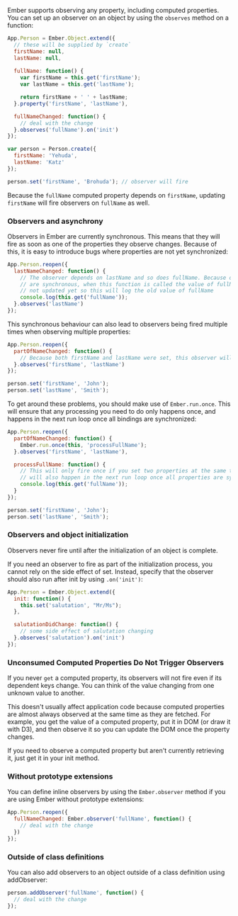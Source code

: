 Ember supports observing any property, including computed properties.
You can set up an observer on an object by using the `observes`
method on a function:

```javascript
App.Person = Ember.Object.extend({
  // these will be supplied by `create`
  firstName: null,
  lastName: null,
  
  fullName: function() {
    var firstName = this.get('firstName');
    var lastName = this.get('lastName');

    return firstName + ' ' + lastName;
  }.property('firstName', 'lastName'),

  fullNameChanged: function() {
    // deal with the change
  }.observes('fullName').on('init')
});

var person = Person.create({
  firstName: 'Yehuda',
  lastName: 'Katz'
});

person.set('firstName', 'Brohuda'); // observer will fire
```

Because the `fullName` computed property depends on `firstName`,
updating `firstName` will fire observers on `fullName` as well.


### Observers and asynchrony

Observers in Ember are currently synchronous. This means that they will fire
as soon as one of the properties they observe changes. Because of this, it
is easy to introduce bugs where properties are not yet synchronized:

```javascript
App.Person.reopen({
  lastNameChanged: function() {
    // The observer depends on lastName and so does fullName. Because observers
    // are synchronous, when this function is called the value of fullName is
    // not updated yet so this will log the old value of fullName
    console.log(this.get('fullName'));
  }.observes('lastName')
});
```

This synchronous behaviour can also lead to observers being fired multiple
times when observing multiple properties:

```javascript
App.Person.reopen({
  partOfNameChanged: function() {
    // Because both firstName and lastName were set, this observer will fire twice.
  }.observes('firstName', 'lastName')
});

person.set('firstName', 'John');
person.set('lastName', 'Smith');
```

To get around these problems, you should make use of `Ember.run.once`. This will
ensure that any processing you need to do only happens once, and happens in the
next run loop once all bindings are synchronized:

```javascript
App.Person.reopen({
  partOfNameChanged: function() {
    Ember.run.once(this, 'processFullName');
  }.observes('firstName', 'lastName'),

  processFullName: function() {
    // This will only fire once if you set two properties at the same time, and
    // will also happen in the next run loop once all properties are synchronized
    console.log(this.get('fullName'));
  }
});

person.set('firstName', 'John');
person.set('lastName', 'Smith');
```

### Observers and object initialization

Observers never fire until after the initialization of an object is complete.

If you need an observer to fire as part of the initialization process, you
cannot rely on the side effect of set. Instead, specify that the observer
should also run after init by using `.on('init')`:

```javascript
App.Person = Ember.Object.extend({
  init: function() {
    this.set('salutation', "Mr/Ms");
  },

  salutationDidChange: function() {
    // some side effect of salutation changing
  }.observes('salutation').on('init')
});
```

### Unconsumed Computed Properties Do Not Trigger Observers

If you never `get` a computed property, its observers will not fire even if
its dependent keys change. You can think of the value changing from one unknown
value to another.

This doesn't usually affect application code because computed properties are
almost always observed at the same time as they are fetched. For example, you get
the value of a computed property, put it in DOM (or draw it with D3), and then
observe it so you can update the DOM once the property changes.

If you need to observe a computed property but aren't currently retrieving it,
just get it in your init method.


### Without prototype extensions

You can define inline observers by using the `Ember.observer` method if you
are using Ember without prototype extensions:

```javascript
App.Person.reopen({
  fullNameChanged: Ember.observer('fullName', function() {
    // deal with the change
  })
});
```

### Outside of class definitions

You can also add observers to an object outside of a class definition
using addObserver:

```javascript
person.addObserver('fullName', function() {
  // deal with the change
});
```
